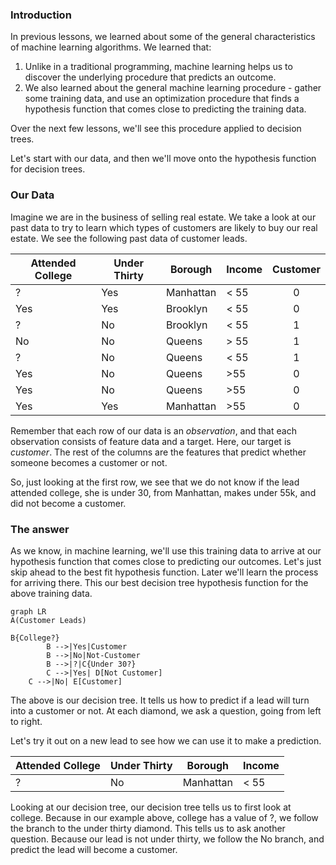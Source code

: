 ### Introduction

In previous lessons, we learned about some of the general characteristics of machine learning algorithms.  We learned that:

1. Unlike in a traditional programming, machine learning helps us to discover the underlying procedure that predicts an outcome. 
2. We also learned about the general machine learning procedure - gather some training data, and use an optimization procedure that finds a hypothesis function that comes close to predicting the training data.

Over the next few lessons, we'll see this procedure applied to decision trees.

Let's start with our data, and then we'll move onto the hypothesis function for decision trees.

### Our Data

Imagine we are in the business of selling real estate. We take a look at our past data to try to learn which types of customers are likely to buy our real estate. We see the following past data of customer leads.

| Attended College | Under Thirty | Borough   | Income | Customer |
| ---------------- | ------------ | --------- | ------ | :------: |
| ?                | Yes          | Manhattan | < 55   |    0     |
| Yes              | Yes          | Brooklyn  | < 55   |    0     |
| ?                | No           | Brooklyn  | < 55   |    1     |
| No               | No           | Queens    | > 55   |    1     |
| ?                | No           | Queens    | < 55   |    1     |
| Yes              | No           | Queens    | >55    |    0     |
| Yes              | No           | Queens    | >55    |    0     |
| Yes              | Yes          | Manhattan | >55    |    0     |

Remember that each row of our data is an *observation*, and that each observation consists of feature data and a target.  Here, our target is *customer*.  The rest of the columns are the features that predict whether someone becomes a customer or not.

So, just looking at the first row,  we see that we do not know if the lead attended college, she is under 30, from Manhattan, makes under 55k, and did not become a customer.

### The answer

As we know, in machine learning, we'll use this training data to arrive at our hypothesis function that comes close to predicting our outcomes.  Let's just skip ahead to the best fit hypothesis function.  Later we'll learn the process for arriving there.  This our best decision tree hypothesis function for the above training data.

```mermaid
graph LR
A(Customer Leads)

B{College?}
		B -->|Yes|Customer
		B -->|No|Not-Customer
		B -->|?|C{Under 30?}
		C -->|Yes| D[Not Customer]
    C -->|No| E[Customer]
```



The above is our decision tree. It tells us how to predict if a lead will turn into a customer or not.  At each diamond, we ask a question, going from left to right.  

Let's try it out on a new lead to see how we can use it to make a prediction.

| Attended College | Under Thirty | Borough   | Income |
| ---------------- | ------------ | --------- | ------ |
| ?                | No           | Manhattan | < 55   |

Looking at our decision tree, our decision tree tells us to first look at college.  Because in our example above, college has a value of ?, we follow the branch to the under thirty diamond.  This tells us to ask another question.  Because our lead is not under thirty, we follow the No branch, and predict the lead will become a customer.

